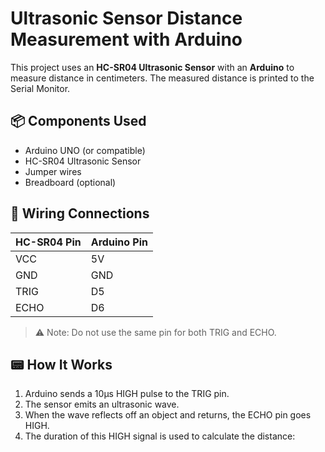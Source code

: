 # Ultrasonic Sensor Distance Measurement with Arduino

This project uses an **HC-SR04 Ultrasonic Sensor** with an **Arduino** to measure distance in centimeters. The measured distance is printed to the Serial Monitor.

## 📦 Components Used

- Arduino UNO (or compatible)
- HC-SR04 Ultrasonic Sensor
- Jumper wires
- Breadboard (optional)

## 🔌 Wiring Connections

| HC-SR04 Pin | Arduino Pin |
|-------------|-------------|
| VCC         | 5V          |
| GND         | GND         |
| TRIG        | D5          |
| ECHO        | D6          |

> ⚠️ Note: Do not use the same pin for both TRIG and ECHO.

## 📟 How It Works

1. Arduino sends a 10µs HIGH pulse to the TRIG pin.
2. The sensor emits an ultrasonic wave.
3. When the wave reflects off an object and returns, the ECHO pin goes HIGH.
4. The duration of this HIGH signal is used to calculate the distance:
